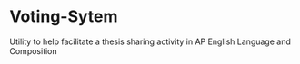 # Voting-Sytem
Utility to help facilitate a thesis sharing activity in AP English Language and Composition
